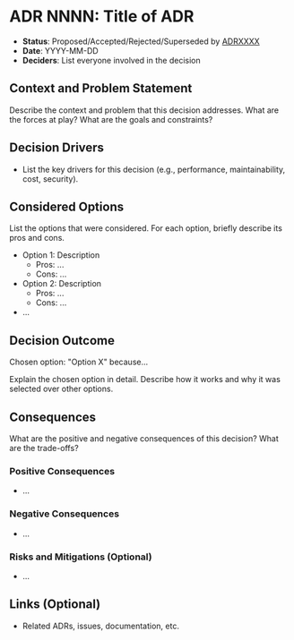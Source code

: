 # ADR NNNN: Title of ADR

*   **Status**: Proposed/Accepted/Rejected/Superseded by [ADRXXXX](XXXX-filename.md) <!-- choose one -->
*   **Date**: YYYY-MM-DD <!-- replace with date of last update -->
*   **Deciders**: List everyone involved in the decision <!-- optional -->

## Context and Problem Statement

Describe the context and problem that this decision addresses. What are the forces at play? What are the goals and constraints?

## Decision Drivers

*   List the key drivers for this decision (e.g., performance, maintainability, cost, security).

## Considered Options

List the options that were considered. For each option, briefly describe its pros and cons.

*   Option 1: Description
    *   Pros: ...
    *   Cons: ...
*   Option 2: Description
    *   Pros: ...
    *   Cons: ...
*   ...

## Decision Outcome

Chosen option: "Option X" because...

Explain the chosen option in detail. Describe how it works and why it was selected over other options.

## Consequences

What are the positive and negative consequences of this decision? What are the trade-offs?

### Positive Consequences

*   ...

### Negative Consequences

*   ...

### Risks and Mitigations (Optional)

*   ...

## Links (Optional)

*   Related ADRs, issues, documentation, etc. 
